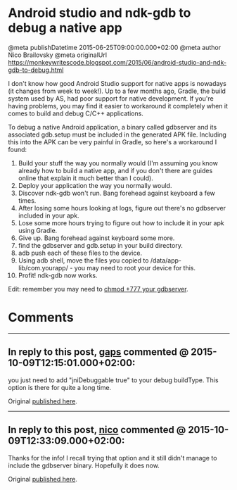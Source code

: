 # Android studio and ndk-gdb to debug a native app

@meta publishDatetime 2015-06-25T09:00:00.000+02:00
@meta author Nico Brailovsky
@meta originalUrl https://monkeywritescode.blogspot.com/2015/06/android-studio-and-ndk-gdb-to-debug.html

I don't know how good Android Studio support for native apps is nowadays (it changes from week to week!). Up to a few months ago, Gradle, the build system used by AS, had poor support for native development. If you're having problems, you may find it easier to workaround it completely when it comes to build and debug C/C++ applications.

To debug a native Android application, a binary called gdbserver and its associated gdb.setup must be included in the generated APK file. Including this into the APK can be very painful in Gradle, so here's a workaround I found:

1. Build your stuff the way you normally would (I'm assuming you know already how to build a native app, and if you don't there are guides online that explain it much better than I could).
2. Deploy your application the way you normally would.
3. Discover ndk-gdb won't run. Bang forehead against keyboard a few times.
4. After losing some hours looking at logs, figure out there's no gdbserver included in your apk.
5. Lose some more hours trying to figure out how to include it in your apk using Gradle.
6. Give up. Bang forehead against keyboard some more.
7. find the gdbserver and gdb.setup in your build directory.
8. adb push each of these files to the device.
9. Using adb shell, move the files you copied to /data/app-lib/com.yourapp/ - you may need to root your device for this.
10. Profit! ndk-gdb now works.

Edit: remember you may need to [chmod +777 your gdbserver](md_blog/2015/0616_ndkgdblifetipuseverbose.md).


# Comments

---
## In reply to this post, [gaps]() commented @ 2015-10-09T12:15:01.000+02:00:

you just need to add "jniDebuggable true" to your debug buildType.
This option is there for quite a long time.

Original [published here](md_blog/2015/0625_Androidstudioandndkgdbtodebuganativeapp.md).

---
## In reply to this post, [nico](md_blog/aboutme.md) commented @ 2015-10-09T12:33:09.000+02:00:

Thanks for the info! I recall trying that option and it still didn't manage to include the gdbserver binary. Hopefully it does now.

Original [published here](md_blog/2015/0625_Androidstudioandndkgdbtodebuganativeapp.md).
